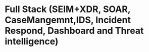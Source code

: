 # Full Stack (SEIM+XDR, SOAR, CaseMangemnt,IDS, Incident Respond, Dashboard and Threat intelligence) 
